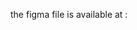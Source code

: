 <p>the figma file is available at : <a href="https://www.figma.com/community/file/1230604708032389430"></a></p>